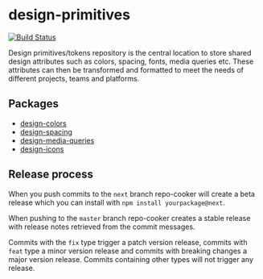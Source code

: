 # design-primitives

[![Build Status](https://dev.azure.com/powelcomponentregistry/powelcomponentregistry/_apis/build/status/PowelAS.design-primitives?branchName=master)](https://dev.azure.com/powelcomponentregistry/powelcomponentregistry/_build/latest?definitionId=3&branchName=master)

Design primitives/tokens repository is the central location to store shared design attributes such as colors, spacing, fonts, media queries etc. These attributes can then be transformed and formatted to meet the needs of different projects, teams and platforms.

## Packages

- [design-colors](https://github.com/PowelAS/design-primitives/tree/master/packages/%40volue/design-colors)
- [design-spacing](https://github.com/PowelAS/design-primitives/tree/master/packages/%40volue/design-spacing)
- [design-media-queries](https://github.com/PowelAS/design-primitives/tree/master/packages/%40volue/design-media-queries)
- [design-icons](https://github.com/PowelAS/design-primitives/tree/master/packages/%40volue/design-icons)

## Release process

When you push commits to the `next` branch repo-cooker will create a beta release which you can install with `npm install yourpackage@next`.

When pushing to the `master` branch repo-cooker creates a stable release with release notes retrieved from the commit messages.

Commits with the `fix` type trigger a patch version release, commits with `feat` type a minor version release and commits with breaking changes a major version release. Commits containing other types will not trigger any release.
